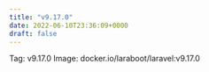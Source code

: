 ```yaml
---
title: "v9.17.0"
date: 2022-06-10T23:36:09+0000
draft: false
---
```


Tag: v9.17.0
Image: docker.io/laraboot/laravel:v9.17.0
